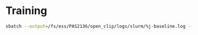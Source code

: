 # Training

```sh
sbatch --output=/fs/ess/PAS2136/open_clip/logs/slurm/%j-baseline.log --job-name=baseline slurm/train.sh
```
